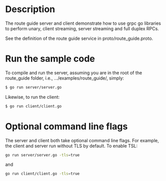 # Description
The route guide server and client demonstrate how to use grpc go libraries to
perform unary, client streaming, server streaming and full duplex RPCs.

See the definition of the route guide service in proto/route_guide.proto.

# Run the sample code
To compile and run the server, assuming you are in the root of the route_guide
folder, i.e., .../examples/route_guide/, simply:

```sh
$ go run server/server.go
```

Likewise, to run the client:

```sh
$ go run client/client.go
```

# Optional command line flags
The server and client both take optional command line flags. For example, the
client and server run without TLS by default. To enable TSL:

```sh
go run server/server.go -tls=true
```

and

```sh
go run client/client.go -tls=true
```
